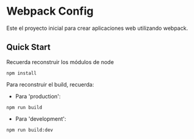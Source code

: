 # Webpack Config

Este el proyecto inicial para crear aplicaciones web utilizando webpack.

## Quick Start

Recuerda reconstruir los módulos de node

``` node
npm install
```

Para reconstruir el build, recuerda:

- Para 'production':

``` node
npm run build
```

- Para 'development':

``` node
npm run build:dev
```
